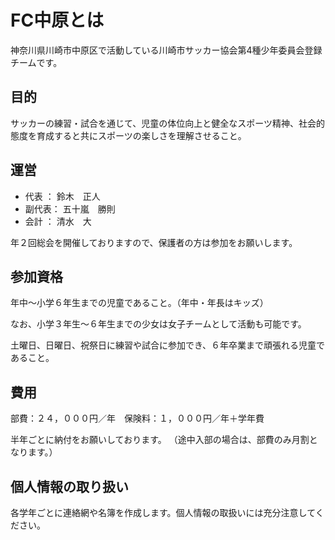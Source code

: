 
# FC中原とは

神奈川県川崎市中原区で活動している川崎市サッカー協会第4種少年委員会登録チームです。

## 目的

サッカーの練習・試合を通じて、児童の体位向上と健全なスポーツ精神、社会的態度を育成すると共にスポーツの楽しさを理解させること。

## 運営

- 代表  ： 鈴木　正人
- 副代表： 五十嵐　勝則
- 会計  ： 清水　大

年２回総会を開催しておりますので、保護者の方は参加をお願いします。

## 参加資格

年中〜小学６年生までの児童であること。（年中・年長はキッズ）

なお、小学３年生〜６年生までの少女は女子チームとして活動も可能です。

土曜日、日曜日、祝祭日に練習や試合に参加でき、６年卒業まで頑張れる児童であること。

## 費用

部費：２４，０００円／年　保険料：１，０００円／年＋学年費

半年ごとに納付をお願いしております。
（途中入部の場合は、部費のみ月割となります。）

## 個人情報の取り扱い

各学年ごとに連絡網や名簿を作成します。個人情報の取扱いには充分注意してください。

